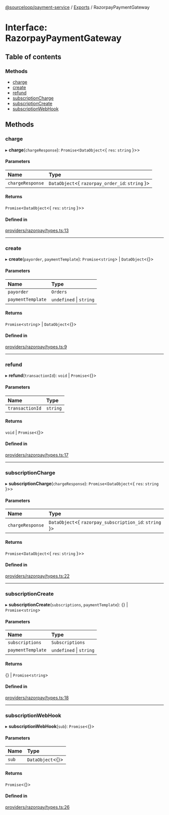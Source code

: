 [@sourceloop/payment-service](../README.md) / [Exports](../modules.md) / RazorpayPaymentGateway

# Interface: RazorpayPaymentGateway

## Table of contents

### Methods

- [charge](RazorpayPaymentGateway.md#charge)
- [create](RazorpayPaymentGateway.md#create)
- [refund](RazorpayPaymentGateway.md#refund)
- [subscriptionCharge](RazorpayPaymentGateway.md#subscriptioncharge)
- [subscriptionCreate](RazorpayPaymentGateway.md#subscriptioncreate)
- [subscriptionWebHook](RazorpayPaymentGateway.md#subscriptionwebhook)

## Methods

### charge

▸ **charge**(`chargeResponse`): `Promise`<`DataObject`<{ `res`: `string`  }\>\>

#### Parameters

| Name | Type |
| :------ | :------ |
| `chargeResponse` | `DataObject`<{ `razorpay_order_id`: `string`  }\> |

#### Returns

`Promise`<`DataObject`<{ `res`: `string`  }\>\>

#### Defined in

[providers/razorpay/types.ts:13](https://github.com/sourcefuse/loopback4-microservice-catalog/blob/089fc2dc0/services/payment-service/src/providers/razorpay/types.ts#L13)

___

### create

▸ **create**(`payorder`, `paymentTemplate`): `Promise`<`string`\> \| `DataObject`<{}\>

#### Parameters

| Name | Type |
| :------ | :------ |
| `payorder` | `Orders` |
| `paymentTemplate` | `undefined` \| `string` |

#### Returns

`Promise`<`string`\> \| `DataObject`<{}\>

#### Defined in

[providers/razorpay/types.ts:9](https://github.com/sourcefuse/loopback4-microservice-catalog/blob/089fc2dc0/services/payment-service/src/providers/razorpay/types.ts#L9)

___

### refund

▸ **refund**(`transactionId`): `void` \| `Promise`<{}\>

#### Parameters

| Name | Type |
| :------ | :------ |
| `transactionId` | `string` |

#### Returns

`void` \| `Promise`<{}\>

#### Defined in

[providers/razorpay/types.ts:17](https://github.com/sourcefuse/loopback4-microservice-catalog/blob/089fc2dc0/services/payment-service/src/providers/razorpay/types.ts#L17)

___

### subscriptionCharge

▸ **subscriptionCharge**(`chargeResponse`): `Promise`<`DataObject`<{ `res`: `string`  }\>\>

#### Parameters

| Name | Type |
| :------ | :------ |
| `chargeResponse` | `DataObject`<{ `razorpay_subscription_id`: `string`  }\> |

#### Returns

`Promise`<`DataObject`<{ `res`: `string`  }\>\>

#### Defined in

[providers/razorpay/types.ts:22](https://github.com/sourcefuse/loopback4-microservice-catalog/blob/089fc2dc0/services/payment-service/src/providers/razorpay/types.ts#L22)

___

### subscriptionCreate

▸ **subscriptionCreate**(`subscriptions`, `paymentTemplate`): {} \| `Promise`<`string`\>

#### Parameters

| Name | Type |
| :------ | :------ |
| `subscriptions` | `Subscriptions` |
| `paymentTemplate` | `undefined` \| `string` |

#### Returns

{} \| `Promise`<`string`\>

#### Defined in

[providers/razorpay/types.ts:18](https://github.com/sourcefuse/loopback4-microservice-catalog/blob/089fc2dc0/services/payment-service/src/providers/razorpay/types.ts#L18)

___

### subscriptionWebHook

▸ **subscriptionWebHook**(`sub`): `Promise`<{}\>

#### Parameters

| Name | Type |
| :------ | :------ |
| `sub` | `DataObject`<{}\> |

#### Returns

`Promise`<{}\>

#### Defined in

[providers/razorpay/types.ts:26](https://github.com/sourcefuse/loopback4-microservice-catalog/blob/089fc2dc0/services/payment-service/src/providers/razorpay/types.ts#L26)
